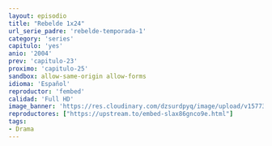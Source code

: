 ```yaml
---
layout: episodio
title: "Rebelde 1x24"
url_serie_padre: 'rebelde-temporada-1'
category: 'series'
capitulo: 'yes'
anio: '2004'
prev: 'capitulo-23'
proximo: 'capitulo-25'
sandbox: allow-same-origin allow-forms
idioma: 'Español'
reproductor: 'fembed'
calidad: 'Full HD'
image_banner: 'https://res.cloudinary.com/dzsurdpyq/image/upload/v1577313723/rebelde-temporada-1-min.jpg'
reproductores: ["https://upstream.to/embed-slax86gnco9e.html"]
tags:
- Drama
---
```












